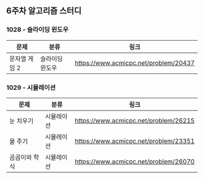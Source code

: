 ## 6주차 알고리즘 스터디  


### 1028 - 슬라이딩 윈도우

| 문제       | 분류       | 링크                                    |
|----------|----------|---------------------------------------|
| 문자열 게임 2 | 슬라이딩 윈도우 | https://www.acmicpc.net/problem/20437 |

### 1029 - 시뮬레이션

| 문제      | 분류    | 링크                                    |
|---------|-------|---------------------------------------|
| 눈 치우기   | 시뮬레이션 | https://www.acmicpc.net/problem/26215 |
| 물 주기    | 시뮬레이션 | https://www.acmicpc.net/problem/23351 |
| 곰곰이와 학식 | 시뮬레이션 | https://www.acmicpc.net/problem/26070 |
